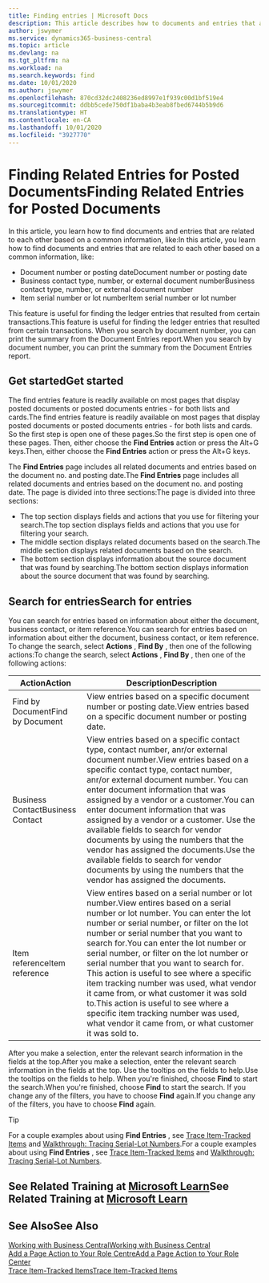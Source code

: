 ```yaml
---
title: Finding entries | Microsoft Docs
description: This article describes how to documents and entries that are related
author: jswymer
ms.service: dynamics365-business-central
ms.topic: article
ms.devlang: na
ms.tgt_pltfrm: na
ms.workload: na
ms.search.keywords: find
ms.date: 10/01/2020
ms.author: jswymer
ms.openlocfilehash: 870cd32dc2408236ed8997e1f939c00d1bf519e4
ms.sourcegitcommit: ddbb5cede750df1baba4b3eab8fbed6744b5b9d6
ms.translationtype: HT
ms.contentlocale: en-CA
ms.lasthandoff: 10/01/2020
ms.locfileid: "3927770"
---
```

# <a name="finding-related-entries-for-posted-documents"></a><span data-ttu-id="00240-103">Finding Related Entries for Posted Documents</span><span class="sxs-lookup"><span data-stu-id="00240-103">Finding Related Entries for Posted Documents</span></span> 

<span data-ttu-id="00240-104">In this article, you learn how to find documents and entries that are related to each other based on a common information, like:</span><span class="sxs-lookup"><span data-stu-id="00240-104">In this article, you learn how to find documents and entries that are related to each other based on a common information, like:</span></span>

- <span data-ttu-id="00240-105">Document number or posting date</span><span class="sxs-lookup"><span data-stu-id="00240-105">Document number or posting date</span></span>
- <span data-ttu-id="00240-106">Business contact type, number, or external document number</span><span class="sxs-lookup"><span data-stu-id="00240-106">Business contact type, number, or external document number</span></span>
- <span data-ttu-id="00240-107">Item serial number or lot number</span><span class="sxs-lookup"><span data-stu-id="00240-107">Item serial number or lot number</span></span>

<span data-ttu-id="00240-108">This feature is useful for finding the ledger entries that resulted from certain transactions.</span><span class="sxs-lookup"><span data-stu-id="00240-108">This feature is useful for finding the ledger entries that resulted from certain transactions.</span></span> <span data-ttu-id="00240-109">When you search by document number, you can print the summary from the Document Entries report.</span><span class="sxs-lookup"><span data-stu-id="00240-109">When you search by document number, you can print the summary from the Document Entries report.</span></span>

## <a name="get-started"></a><span data-ttu-id="00240-110">Get started</span><span class="sxs-lookup"><span data-stu-id="00240-110">Get started</span></span>

<span data-ttu-id="00240-111">The find entries feature is readily available on most pages that display posted documents or posted documents entries - for both lists and cards.</span><span class="sxs-lookup"><span data-stu-id="00240-111">The find entries feature is readily available on most pages that display posted documents or posted documents entries - for both lists and cards.</span></span> <span data-ttu-id="00240-112">So the first step is open one of these pages.</span><span class="sxs-lookup"><span data-stu-id="00240-112">So the first step is open one of these pages.</span></span> <span data-ttu-id="00240-113">Then, either choose the **Find Entries** action or press the Alt+G keys.</span><span class="sxs-lookup"><span data-stu-id="00240-113">Then, either choose the **Find Entries** action or press the Alt+G keys.</span></span>

<span data-ttu-id="00240-114">The **Find Entries** page  includes all related documents and entries based on the document no. and posting date.</span><span class="sxs-lookup"><span data-stu-id="00240-114">The **Find Entries** page  includes all related documents and entries based on the document no. and posting date.</span></span> <span data-ttu-id="00240-115">The page is divided into three sections:</span><span class="sxs-lookup"><span data-stu-id="00240-115">The page is divided into three sections:</span></span>

- <span data-ttu-id="00240-116">The top section displays fields and actions that you use for filtering your search.</span><span class="sxs-lookup"><span data-stu-id="00240-116">The top section displays fields and actions that you use for filtering your search.</span></span>
- <span data-ttu-id="00240-117">The middle section displays related documents based on the search.</span><span class="sxs-lookup"><span data-stu-id="00240-117">The middle section displays related documents based on the search.</span></span>
- <span data-ttu-id="00240-118">The bottom section displays information about the source document that was found by searching.</span><span class="sxs-lookup"><span data-stu-id="00240-118">The bottom section displays information about the source document that was found by searching.</span></span>


<!--
 There are two ways to open this page:

- Choose the ![Lightbulb that opens the Tell Me feature](media/ui-search/search_small.png "Tell me what you want to do") icon, enter **Find Entries**, and then choose the related link.

    With this way, the **Find Entries** page might be empty, and you'll have to start searching for entries from scratch.
    
- Open a page that displays posted documents or posted documents entries, either a list or a card. Then, locate and select the **Find Entries** action.

    With this way, the **Find Entries**, page will include all related documents and entries based on the document no. and posting date.


    > [!TIP]
    > If you are on a page that has the **Find Entries** action, press crtl+G to open the **Find Entries** page directly. 
-->

## <a name="search-for-entries"></a><span data-ttu-id="00240-119">Search for entries</span><span class="sxs-lookup"><span data-stu-id="00240-119">Search for entries</span></span>

<span data-ttu-id="00240-120">You can search for entries based on information about either the document, business contact, or item reference.</span><span class="sxs-lookup"><span data-stu-id="00240-120">You can search for entries based on information about either the document, business contact, or item reference.</span></span> <span data-ttu-id="00240-121">To change the search, select **Actions** , **Find By** , then one of the following actions:</span><span class="sxs-lookup"><span data-stu-id="00240-121">To change the search, select **Actions** , **Find By** , then one of the following actions:</span></span>

|<span data-ttu-id="00240-122">Action</span><span class="sxs-lookup"><span data-stu-id="00240-122">Action</span></span>|<span data-ttu-id="00240-123">Description</span><span class="sxs-lookup"><span data-stu-id="00240-123">Description</span></span>|
|------|-----------|
|<span data-ttu-id="00240-124">Find by Document</span><span class="sxs-lookup"><span data-stu-id="00240-124">Find by Document</span></span>|<span data-ttu-id="00240-125">View entries based on a specific document number or posting date.</span><span class="sxs-lookup"><span data-stu-id="00240-125">View entries based on a specific document number or posting date.</span></span>|
|<span data-ttu-id="00240-126">Business Contact</span><span class="sxs-lookup"><span data-stu-id="00240-126">Business Contact</span></span> |<span data-ttu-id="00240-127">View entries based on a specific contact type, contact number, anr/or external document number.</span><span class="sxs-lookup"><span data-stu-id="00240-127">View entries based on a specific contact type, contact number, anr/or external document number.</span></span> <span data-ttu-id="00240-128">You can enter document information that was assigned by a vendor or a customer.</span><span class="sxs-lookup"><span data-stu-id="00240-128">You can enter document information that was assigned by a vendor or a customer.</span></span> <span data-ttu-id="00240-129">Use the available fields to search for vendor documents by using the numbers that the vendor has assigned the documents.</span><span class="sxs-lookup"><span data-stu-id="00240-129">Use the available fields to search for vendor documents by using the numbers that the vendor has assigned the documents.</span></span>|
|<span data-ttu-id="00240-130">Item reference</span><span class="sxs-lookup"><span data-stu-id="00240-130">Item reference</span></span>|<span data-ttu-id="00240-131">View entires based on a serial number or lot number.</span><span class="sxs-lookup"><span data-stu-id="00240-131">View entires based on a serial number or lot number.</span></span> <span data-ttu-id="00240-132">You can enter the lot number or serial number, or filter on the lot number or serial number that you want to search for.</span><span class="sxs-lookup"><span data-stu-id="00240-132">You can enter the lot number or serial number, or filter on the lot number or serial number that you want to search for.</span></span> <span data-ttu-id="00240-133">This action is useful to see where a specific item tracking number was used, what vendor it came from, or what customer it was sold to.</span><span class="sxs-lookup"><span data-stu-id="00240-133">This action is useful to see where a specific item tracking number was used, what vendor it came from, or what customer it was sold to.</span></span>|

<span data-ttu-id="00240-134">After you make a selection, enter the relevant search information in the fields at the top.</span><span class="sxs-lookup"><span data-stu-id="00240-134">After you make a selection, enter the relevant search information in the fields at the top.</span></span> <span data-ttu-id="00240-135">Use the tooltips on the fields to help.</span><span class="sxs-lookup"><span data-stu-id="00240-135">Use the tooltips on the fields to help.</span></span> <span data-ttu-id="00240-136">When you're finished, choose **Find** to start the search.</span><span class="sxs-lookup"><span data-stu-id="00240-136">When you're finished, choose **Find** to start the search.</span></span> <span data-ttu-id="00240-137">If you change any of the filters, you have to choose **Find** again.</span><span class="sxs-lookup"><span data-stu-id="00240-137">If you change any of the filters, you have to choose **Find** again.</span></span>

> [!TIP]
> <span data-ttu-id="00240-138">For a couple examples about using **Find Entries** , see [Trace Item-Tracked Items](inventory-how-to-trace-item-tracked-items.md) and [Walkthrough: Tracing Serial-Lot Numbers](walkthrough-tracing-serial-lot-numbers.md).</span><span class="sxs-lookup"><span data-stu-id="00240-138">For a couple examples about using **Find Entries** , see [Trace Item-Tracked Items](inventory-how-to-trace-item-tracked-items.md) and [Walkthrough: Tracing Serial-Lot Numbers](walkthrough-tracing-serial-lot-numbers.md).</span></span>

## <a name="see-related-training-at-microsoft-learn"></a><span data-ttu-id="00240-139">See Related Training at [Microsoft Learn](/learn/modules/user-interface-dynamics-365-business-central/index)</span><span class="sxs-lookup"><span data-stu-id="00240-139">See Related Training at [Microsoft Learn](/learn/modules/user-interface-dynamics-365-business-central/index)</span></span>

## <a name="see-also"></a><span data-ttu-id="00240-140">See Also</span><span class="sxs-lookup"><span data-stu-id="00240-140">See Also</span></span>

[<span data-ttu-id="00240-141">Working with Business Central</span><span class="sxs-lookup"><span data-stu-id="00240-141">Working with Business Central</span></span>](ui-work-product.md)  
[<span data-ttu-id="00240-142">Add a Page Action to Your Role Centre</span><span class="sxs-lookup"><span data-stu-id="00240-142">Add a Page Action to Your Role Center</span></span>](ui-bookmarks.md)  
[<span data-ttu-id="00240-143">Trace Item-Tracked Items</span><span class="sxs-lookup"><span data-stu-id="00240-143">Trace Item-Tracked Items</span></span>](inventory-how-to-trace-item-tracked-items.md)  
